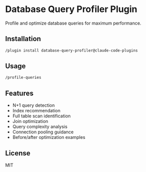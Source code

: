 # Database Query Profiler Plugin

Profile and optimize database queries for maximum performance.

## Installation

```bash
/plugin install database-query-profiler@claude-code-plugins
```

## Usage

```bash
/profile-queries
```

## Features

- N+1 query detection
- Index recommendation
- Full table scan identification
- Join optimization
- Query complexity analysis
- Connection pooling guidance
- Before/after optimization examples

## License

MIT
